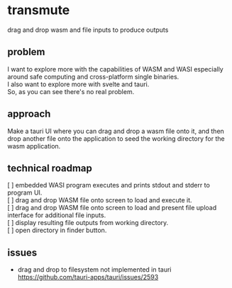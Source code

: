 # transmute
drag and drop wasm and file inputs to produce outputs

## problem
I want to explore more with the capabilities of WASM and WASI especially around safe computing and cross-platform single binaries.  
I also want to explore more with svelte and tauri.  
So, as you can see there's no real problem.  

## approach
Make a tauri UI where you can drag and drop a wasm file onto it, and then drop another file onto the application to seed the working directory for the wasm application.

## technical roadmap
[ ] embedded WASI program executes and prints stdout and stderr to program UI.  
[ ] drag and drop WASM file onto screen to load and execute it.  
[ ] drag and drop WASM file onto screen to load and present file upload interface for additional file inputs.  
[ ] display resulting file outputs from working directory.  
[ ] open directory in finder button.  

## issues

* drag and drop to filesystem not implemented in tauri https://github.com/tauri-apps/tauri/issues/2593  

